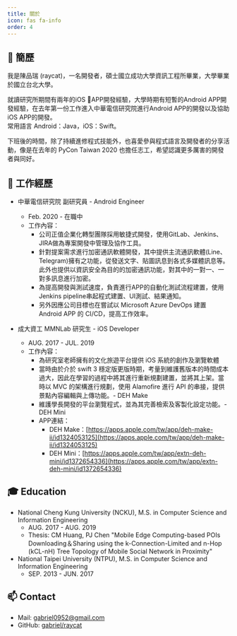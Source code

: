 ```yaml
---
title: 關於
icon: fas fa-info
order: 4
---
```


## 📝 簡歷

我是陳品瑞 (raycat)，一名開發者，碩士國立成功大學資訊工程所畢業，大學畢業於國立台北大學。

就讀研究所期間有兩年的iOS APP開發經驗，大學時期有短暫的Android APP開發經驗，在去年第一份工作進入中華電信研究院進行Android APP的開發以及協助iOS APP的開發。\
常用語言 Android：Java，iOS：Swift。

下班後的時間，除了持續進修程式技能外，也喜愛參與程式語言及開發者的分享活動，像是在去年的 PyCon Taiwan 2020 也擔任志工，希望認識更多厲害的開發者與同好。

## 🧳 工作經歷
- 中華電信研究院 副研究員 - Android Engineer
  - Feb. 2020 - 在職中
  - 工作內容：
    - 公司正值企業化轉型團隊採用敏捷式開發，使用GitLab、Jenkins、JIRA做為專案開發中管理及協作工具。
    - 針對提案需求進行加密通訊軟體開發，其中提供主流通訊軟體(Line、Telegram)擁有之功能，從發送文字、貼圖訊息到各式多媒體訊息等。此外也提供以資訊安全為目的的加密通訊功能，對其中的一對一、一對多訊息進行加密。
    - 為提高開發與測試速度，負責進行APP的自動化測試流程建置，使用Jenkins pipeline串起程式建置、UI測試、結果通知。
    - 另外因應公司目標也在嘗試以 Microsoft Azure DevOps 建置 Android APP 的 CI/CD，提高工作效率。


- 成大資工 MMNLab 研究生 - iOS Developer
  - AUG. 2017 - JUL. 2019
  - 工作內容：
    - 為研究室老師擁有的文化旅遊平台提供 iOS 系統的創作及瀏覽軟體
    - 當時由於介於 swift 3 穩定版更版時期，考量到維護舊版本的時間成本過大，因此在學習的過程中將其進行重新規劃建置，並將其上架。當時以 MVC 的架構進行規劃，使用 Alamofire 進行 API 的串接，提供景點內容編輯與上傳功能。- DEH Make
    - 維護學長開發的平台瀏覽程式，並為其完善檢索及客製化設定功能。- DEH Mini
    - APP連結：
      - DEH Make：[https://apps.apple.com/tw/app/deh-make-ii/id1324053125](https://apps.apple.com/tw/app/deh-make-ii/id1324053125)
      - DEH Mini：[https://apps.apple.com/tw/app/extn-deh-mini/id1372654336](https://apps.apple.com/tw/app/extn-deh-mini/id1372654336)


## 🎓 Education
- National Cheng Kung University (NCKU), M.S. in Computer Science and Information Engineering
  - AUG. 2017 - AUG. 2019
  - Thesis: CM Huang, PJ Chen "Mobile Edge Computing-based POIs Downloading＆Sharing using the k-Connection-Limited and n-Hop (kCL-nH) Tree Topology of Mobile Social Network in Proximity"
- National Taipei University (NTPU), M.S. in Computer Science and Information Engineering
  - SEP. 2013 - JUN. 2017
  
## 📫 Contact
- Mail: gabriel0952@gmail.com
- GitHub: [gabriel/raycat](https://github.com/gabriel0952)

